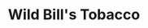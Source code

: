 ---
title: "Wild Bill's Tobacco"
url: /sterling-heights/wild-bills-tobacco-15-mile-road/
shop: tobacco
---